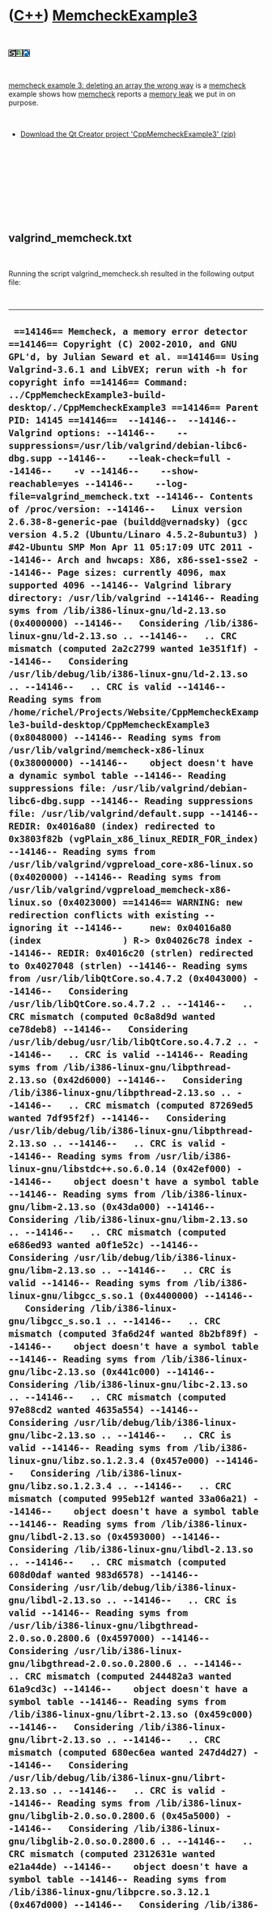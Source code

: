
 

 

 

 

 

([C++](Cpp.md)) [MemcheckExample3](CppMemcheckExample3.md)
============================================================

 

![STL](PicStl.png)![Qt
Creator](PicQtCreator.png)![Lubuntu](PicLubuntu.png)

 

[memcheck example 3: deleting an array the wrong
way](CppMemcheckExample3.md) is a [memcheck](CppMemcheck.md) example
shows how [memcheck](CppMemcheck.md) reports a [memory
leak](CppMemoryLeak.md) we put in on purpose.

 

-   [Download the Qt Creator project
    'CppMemcheckExample3' (zip)](CppMemcheckExample3.zip)

 

 

 

 

 

valgrind\_memcheck.txt
----------------------

 

Running the script valgrind\_memcheck.sh resulted in the following
output file:

 

  -------------------------------------------------------------------------------------------------------------------------------------------------------------------------------------------------------------------------------------------------------------------------------------------------------------------------------------------------------------------------------------------------------------------------------------------------------------------------------------------------------------------------------------------------------------------------------------------------------------------------------------------------------------------------------------------------------------------------------------------------------------------------------------------------------------------------------------------------------------------------------------------------------------------------------------------------------------------------------------------------------------------------------------------------------------------------------------------------------------------------------------------------------------------------------------------------------------------------------------------------------------------------------------------------------------------------------------------------------------------------------------------------------------------------------------------------------------------------------------------------------------------------------------------------------------------------------------------------------------------------------------------------------------------------------------------------------------------------------------------------------------------------------------------------------------------------------------------------------------------------------------------------------------------------------------------------------------------------------------------------------------------------------------------------------------------------------------------------------------------------------------------------------------------------------------------------------------------------------------------------------------------------------------------------------------------------------------------------------------------------------------------------------------------------------------------------------------------------------------------------------------------------------------------------------------------------------------------------------------------------------------------------------------------------------------------------------------------------------------------------------------------------------------------------------------------------------------------------------------------------------------------------------------------------------------------------------------------------------------------------------------------------------------------------------------------------------------------------------------------------------------------------------------------------------------------------------------------------------------------------------------------------------------------------------------------------------------------------------------------------------------------------------------------------------------------------------------------------------------------------------------------------------------------------------------------------------------------------------------------------------------------------------------------------------------------------------------------------------------------------------------------------------------------------------------------------------------------------------------------------------------------------------------------------------------------------------------------------------------------------------------------------------------------------------------------------------------------------------------------------------------------------------------------------------------------------------------------------------------------------------------------------------------------------------------------------------------------------------------------------------------------------------------------------------------------------------------------------------------------------------------------------------------------------------------------------------------------------------------------------------------------------------------------------------------------------------------------------------------------------------------------------------------------------------------------------------------------------------------------------------------------------------------------------------------------------------------------------------------------------------------------------------------------------------------------------------------------------------------------------------------------------------------------------------------------------------------------------------------------------------------------------------------------------------------------------------------------------------------------------------------------------------------------------------------------------------------------------------------------------------------------------------------------------------------------------------------------------------------------------------------------------------------------------------------------------------------------------------------------------------------------------------------------------------------------------------------------------------------------------------------------------------------------------------------------------------------------------------------------------------------------------------------------------------------------------------------------------------------------------------------------------------------------------------------------------------------------------------------------------------------------------------------------------------------------------------------------------------------------------------------------------------------------------------------------------------------------------------------------------------------------------------------------------------------------------------------------------------------------------------------------------------------------------------------------------------------------------------------------------------------------------------------------------------------------------------------------------------------------------------------------------------------------------------------------------------------------------------------------------------------------------------------------------------------------------------------------------------------------------------------------------------------------------------------------------------------------------------------------------------------------------------------------------------------------------------------------------------------------------------------------------------------------------------------------------------------------------------------------------------------------------------------------------------------------------------------------------------------------------------------------------------------------------------------------------------------------------------------------------------------------------------------------------------------------------------------------------------------------------------------------------------------------------------------------------------------------------------------------------------------------------------------------------------------------------------------------------------------------------------------------------------------------------------------------------------------------------------------------------------------------------------------------------------------------------------------------------------------------------------------------------------------------------------------------------------------------------------------------------------------------------------------------------------------------------------------------------------------------------------------------------------------------------------------------------------------------------------------------------------------------------------------------------------------------------------------------------------------------------------------------------------------------------------------------------------------------------------------------------------------------------------------------------------------------------------------------------------------------------------------------------------------------------------------------------------------------------------------------------------------------------------------------------------------------------------------------------------------------------------------------------------------------------------------------------------------------------------------------------------------------------------------------------------------------------------------------------------------------------------------------------------------------------------------------------------------------------------------------------------------------------------------------------------------------------------------------------------------------------------------------------------------------------------------------------------------------------------------------------------------------------------------------------------------------------------------------------------------------------------------------------------------------------------------------------------------------------------------------------------------------------------------------
  ` ==14146== Memcheck, a memory error detector ==14146== Copyright (C) 2002-2010, and GNU GPL'd, by Julian Seward et al. ==14146== Using Valgrind-3.6.1 and LibVEX; rerun with -h for copyright info ==14146== Command: ../CppMemcheckExample3-build-desktop/./CppMemcheckExample3 ==14146== Parent PID: 14145 ==14146==  --14146--  --14146-- Valgrind options: --14146--    --suppressions=/usr/lib/valgrind/debian-libc6-dbg.supp --14146--    --leak-check=full --14146--    -v --14146--    --show-reachable=yes --14146--    --log-file=valgrind_memcheck.txt --14146-- Contents of /proc/version: --14146--   Linux version 2.6.38-8-generic-pae (buildd@vernadsky) (gcc version 4.5.2 (Ubuntu/Linaro 4.5.2-8ubuntu3) ) #42-Ubuntu SMP Mon Apr 11 05:17:09 UTC 2011 --14146-- Arch and hwcaps: X86, x86-sse1-sse2 --14146-- Page sizes: currently 4096, max supported 4096 --14146-- Valgrind library directory: /usr/lib/valgrind --14146-- Reading syms from /lib/i386-linux-gnu/ld-2.13.so (0x4000000) --14146--   Considering /lib/i386-linux-gnu/ld-2.13.so .. --14146--   .. CRC mismatch (computed 2a2c2799 wanted 1e351f1f) --14146--   Considering /usr/lib/debug/lib/i386-linux-gnu/ld-2.13.so .. --14146--   .. CRC is valid --14146-- Reading syms from /home/richel/Projects/Website/CppMemcheckExample3-build-desktop/CppMemcheckExample3 (0x8048000) --14146-- Reading syms from /usr/lib/valgrind/memcheck-x86-linux (0x38000000) --14146--    object doesn't have a dynamic symbol table --14146-- Reading suppressions file: /usr/lib/valgrind/debian-libc6-dbg.supp --14146-- Reading suppressions file: /usr/lib/valgrind/default.supp --14146-- REDIR: 0x4016a80 (index) redirected to 0x3803f82b (vgPlain_x86_linux_REDIR_FOR_index) --14146-- Reading syms from /usr/lib/valgrind/vgpreload_core-x86-linux.so (0x4020000) --14146-- Reading syms from /usr/lib/valgrind/vgpreload_memcheck-x86-linux.so (0x4023000) ==14146== WARNING: new redirection conflicts with existing -- ignoring it --14146--     new: 0x04016a80 (index               ) R-> 0x04026c78 index --14146-- REDIR: 0x4016c20 (strlen) redirected to 0x4027048 (strlen) --14146-- Reading syms from /usr/lib/libQtCore.so.4.7.2 (0x4043000) --14146--   Considering /usr/lib/libQtCore.so.4.7.2 .. --14146--   .. CRC mismatch (computed 0c8a8d9d wanted ce78deb8) --14146--   Considering /usr/lib/debug/usr/lib/libQtCore.so.4.7.2 .. --14146--   .. CRC is valid --14146-- Reading syms from /lib/i386-linux-gnu/libpthread-2.13.so (0x42d6000) --14146--   Considering /lib/i386-linux-gnu/libpthread-2.13.so .. --14146--   .. CRC mismatch (computed 87269ed5 wanted 7df95f2f) --14146--   Considering /usr/lib/debug/lib/i386-linux-gnu/libpthread-2.13.so .. --14146--   .. CRC is valid --14146-- Reading syms from /usr/lib/i386-linux-gnu/libstdc++.so.6.0.14 (0x42ef000) --14146--    object doesn't have a symbol table --14146-- Reading syms from /lib/i386-linux-gnu/libm-2.13.so (0x43da000) --14146--   Considering /lib/i386-linux-gnu/libm-2.13.so .. --14146--   .. CRC mismatch (computed e686ed93 wanted a0f1e52c) --14146--   Considering /usr/lib/debug/lib/i386-linux-gnu/libm-2.13.so .. --14146--   .. CRC is valid --14146-- Reading syms from /lib/i386-linux-gnu/libgcc_s.so.1 (0x4400000) --14146--   Considering /lib/i386-linux-gnu/libgcc_s.so.1 .. --14146--   .. CRC mismatch (computed 3fa6d24f wanted 8b2bf89f) --14146--    object doesn't have a symbol table --14146-- Reading syms from /lib/i386-linux-gnu/libc-2.13.so (0x441c000) --14146--   Considering /lib/i386-linux-gnu/libc-2.13.so .. --14146--   .. CRC mismatch (computed 97e88cd2 wanted 4635a554) --14146--   Considering /usr/lib/debug/lib/i386-linux-gnu/libc-2.13.so .. --14146--   .. CRC is valid --14146-- Reading syms from /lib/i386-linux-gnu/libz.so.1.2.3.4 (0x457e000) --14146--   Considering /lib/i386-linux-gnu/libz.so.1.2.3.4 .. --14146--   .. CRC mismatch (computed 995eb12f wanted 33a06a21) --14146--    object doesn't have a symbol table --14146-- Reading syms from /lib/i386-linux-gnu/libdl-2.13.so (0x4593000) --14146--   Considering /lib/i386-linux-gnu/libdl-2.13.so .. --14146--   .. CRC mismatch (computed 608d0daf wanted 983d6578) --14146--   Considering /usr/lib/debug/lib/i386-linux-gnu/libdl-2.13.so .. --14146--   .. CRC is valid --14146-- Reading syms from /usr/lib/i386-linux-gnu/libgthread-2.0.so.0.2800.6 (0x4597000) --14146--   Considering /usr/lib/i386-linux-gnu/libgthread-2.0.so.0.2800.6 .. --14146--   .. CRC mismatch (computed 244482a3 wanted 61a9cd3c) --14146--    object doesn't have a symbol table --14146-- Reading syms from /lib/i386-linux-gnu/librt-2.13.so (0x459c000) --14146--   Considering /lib/i386-linux-gnu/librt-2.13.so .. --14146--   .. CRC mismatch (computed 680ec6ea wanted 247d4d27) --14146--   Considering /usr/lib/debug/lib/i386-linux-gnu/librt-2.13.so .. --14146--   .. CRC is valid --14146-- Reading syms from /lib/i386-linux-gnu/libglib-2.0.so.0.2800.6 (0x45a5000) --14146--   Considering /lib/i386-linux-gnu/libglib-2.0.so.0.2800.6 .. --14146--   .. CRC mismatch (computed 2312631e wanted e21a44de) --14146--    object doesn't have a symbol table --14146-- Reading syms from /lib/i386-linux-gnu/libpcre.so.3.12.1 (0x467d000) --14146--   Considering /lib/i386-linux-gnu/libpcre.so.3.12.1 .. --14146--   .. CRC mismatch (computed 9e5ab3c1 wanted 29aaf7e3) --14146--    object doesn't have a symbol table --14146-- REDIR: 0x448ffb0 (strncmp) redirected to 0x4020479 (_vgnU_ifunc_wrapper) --14146-- REDIR: 0x4497140 (strstr) redirected to 0x4020479 (_vgnU_ifunc_wrapper) --14146-- REDIR: 0x4496db0 (__GI_strstr) redirected to 0x4028ef1 (strstr) --14146-- REDIR: 0x44900b0 (rindex) redirected to 0x4026acc (rindex) --14146-- REDIR: 0x439b650 (operator new(unsigned int)) redirected to 0x4026398 (operator new(unsigned int)) --14146-- REDIR: 0x448bef0 (malloc) redirected to 0x40267df (malloc) --14146-- REDIR: 0x439b790 (operator new[](unsigned int)) redirected to 0x4025ece (operator new[](unsigned int)) --14146-- REDIR: 0x4399510 (operator delete[](void*)) redirected to 0x4025504 (operator delete[](void*)) --14146-- REDIR: 0x43994b0 (operator delete(void*)) redirected to 0x4025882 (operator delete(void*)) ==14146== Mismatched free() / delete / delete [] ==14146==    at 0x4025907: operator delete(void*) (vg_replace_malloc.c:387) ==14146==    by 0x80485D9: Bad() (in /home/richel/Projects/Website/CppMemcheckExample3-build-desktop/CppMemcheckExample3) ==14146==    by 0x80485EF: main (in /home/richel/Projects/Website/CppMemcheckExample3-build-desktop/CppMemcheckExample3) ==14146==  Address 0x46be360 is 0 bytes inside a block of size 40 alloc'd ==14146==    at 0x4025F53: operator new[](unsigned int) (vg_replace_malloc.c:299) ==14146==    by 0x80485D1: Bad() (in /home/richel/Projects/Website/CppMemcheckExample3-build-desktop/CppMemcheckExample3) ==14146==    by 0x80485EF: main (in /home/richel/Projects/Website/CppMemcheckExample3-build-desktop/CppMemcheckExample3) ==14146==  ==14146== Mismatched free() / delete / delete [] ==14146==    at 0x4025907: operator delete(void*) (vg_replace_malloc.c:387) ==14146==    by 0x80485D9: Bad() (in /home/richel/Projects/Website/CppMemcheckExample3-build-desktop/CppMemcheckExample3) ==14146==    by 0x80485F9: main (in /home/richel/Projects/Website/CppMemcheckExample3-build-desktop/CppMemcheckExample3) ==14146==  Address 0x46be410 is 0 bytes inside a block of size 40 alloc'd ==14146==    at 0x4025F53: operator new[](unsigned int) (vg_replace_malloc.c:299) ==14146==    by 0x80485D1: Bad() (in /home/richel/Projects/Website/CppMemcheckExample3-build-desktop/CppMemcheckExample3) ==14146==    by 0x80485F9: main (in /home/richel/Projects/Website/CppMemcheckExample3-build-desktop/CppMemcheckExample3) ==14146==  --14146-- REDIR: 0x448c3b0 (free) redirected to 0x4025b6b (free) ==14146==  ==14146== HEAP SUMMARY: ==14146==     in use at exit: 0 bytes in 0 blocks ==14146==   total heap usage: 12 allocs, 12 frees, 496 bytes allocated ==14146==  ==14146== All heap blocks were freed -- no leaks are possible ==14146==  ==14146== ERROR SUMMARY: 2 errors from 2 contexts (suppressed: 33 from 6) ==14146==  ==14146== 1 errors in context 1 of 2: ==14146== Mismatched free() / delete / delete [] ==14146==    at 0x4025907: operator delete(void*) (vg_replace_malloc.c:387) ==14146==    by 0x80485D9: Bad() (in /home/richel/Projects/Website/CppMemcheckExample3-build-desktop/CppMemcheckExample3) ==14146==    by 0x80485F9: main (in /home/richel/Projects/Website/CppMemcheckExample3-build-desktop/CppMemcheckExample3) ==14146==  Address 0x46be410 is 0 bytes inside a block of size 40 alloc'd ==14146==    at 0x4025F53: operator new[](unsigned int) (vg_replace_malloc.c:299) ==14146==    by 0x80485D1: Bad() (in /home/richel/Projects/Website/CppMemcheckExample3-build-desktop/CppMemcheckExample3) ==14146==    by 0x80485F9: main (in /home/richel/Projects/Website/CppMemcheckExample3-build-desktop/CppMemcheckExample3) ==14146==  ==14146==  ==14146== 1 errors in context 2 of 2: ==14146== Mismatched free() / delete / delete [] ==14146==    at 0x4025907: operator delete(void*) (vg_replace_malloc.c:387) ==14146==    by 0x80485D9: Bad() (in /home/richel/Projects/Website/CppMemcheckExample3-build-desktop/CppMemcheckExample3) ==14146==    by 0x80485EF: main (in /home/richel/Projects/Website/CppMemcheckExample3-build-desktop/CppMemcheckExample3) ==14146==  Address 0x46be360 is 0 bytes inside a block of size 40 alloc'd ==14146==    at 0x4025F53: operator new[](unsigned int) (vg_replace_malloc.c:299) ==14146==    by 0x80485D1: Bad() (in /home/richel/Projects/Website/CppMemcheckExample3-build-desktop/CppMemcheckExample3) ==14146==    by 0x80485EF: main (in /home/richel/Projects/Website/CppMemcheckExample3-build-desktop/CppMemcheckExample3) ==14146==  --14146--  --14146-- used_suppression:     33 U1004-ARM-_dl_relocate_object ==14146==  ==14146== ERROR SUMMARY: 2 errors from 2 contexts (suppressed: 33 from 6)`
  -------------------------------------------------------------------------------------------------------------------------------------------------------------------------------------------------------------------------------------------------------------------------------------------------------------------------------------------------------------------------------------------------------------------------------------------------------------------------------------------------------------------------------------------------------------------------------------------------------------------------------------------------------------------------------------------------------------------------------------------------------------------------------------------------------------------------------------------------------------------------------------------------------------------------------------------------------------------------------------------------------------------------------------------------------------------------------------------------------------------------------------------------------------------------------------------------------------------------------------------------------------------------------------------------------------------------------------------------------------------------------------------------------------------------------------------------------------------------------------------------------------------------------------------------------------------------------------------------------------------------------------------------------------------------------------------------------------------------------------------------------------------------------------------------------------------------------------------------------------------------------------------------------------------------------------------------------------------------------------------------------------------------------------------------------------------------------------------------------------------------------------------------------------------------------------------------------------------------------------------------------------------------------------------------------------------------------------------------------------------------------------------------------------------------------------------------------------------------------------------------------------------------------------------------------------------------------------------------------------------------------------------------------------------------------------------------------------------------------------------------------------------------------------------------------------------------------------------------------------------------------------------------------------------------------------------------------------------------------------------------------------------------------------------------------------------------------------------------------------------------------------------------------------------------------------------------------------------------------------------------------------------------------------------------------------------------------------------------------------------------------------------------------------------------------------------------------------------------------------------------------------------------------------------------------------------------------------------------------------------------------------------------------------------------------------------------------------------------------------------------------------------------------------------------------------------------------------------------------------------------------------------------------------------------------------------------------------------------------------------------------------------------------------------------------------------------------------------------------------------------------------------------------------------------------------------------------------------------------------------------------------------------------------------------------------------------------------------------------------------------------------------------------------------------------------------------------------------------------------------------------------------------------------------------------------------------------------------------------------------------------------------------------------------------------------------------------------------------------------------------------------------------------------------------------------------------------------------------------------------------------------------------------------------------------------------------------------------------------------------------------------------------------------------------------------------------------------------------------------------------------------------------------------------------------------------------------------------------------------------------------------------------------------------------------------------------------------------------------------------------------------------------------------------------------------------------------------------------------------------------------------------------------------------------------------------------------------------------------------------------------------------------------------------------------------------------------------------------------------------------------------------------------------------------------------------------------------------------------------------------------------------------------------------------------------------------------------------------------------------------------------------------------------------------------------------------------------------------------------------------------------------------------------------------------------------------------------------------------------------------------------------------------------------------------------------------------------------------------------------------------------------------------------------------------------------------------------------------------------------------------------------------------------------------------------------------------------------------------------------------------------------------------------------------------------------------------------------------------------------------------------------------------------------------------------------------------------------------------------------------------------------------------------------------------------------------------------------------------------------------------------------------------------------------------------------------------------------------------------------------------------------------------------------------------------------------------------------------------------------------------------------------------------------------------------------------------------------------------------------------------------------------------------------------------------------------------------------------------------------------------------------------------------------------------------------------------------------------------------------------------------------------------------------------------------------------------------------------------------------------------------------------------------------------------------------------------------------------------------------------------------------------------------------------------------------------------------------------------------------------------------------------------------------------------------------------------------------------------------------------------------------------------------------------------------------------------------------------------------------------------------------------------------------------------------------------------------------------------------------------------------------------------------------------------------------------------------------------------------------------------------------------------------------------------------------------------------------------------------------------------------------------------------------------------------------------------------------------------------------------------------------------------------------------------------------------------------------------------------------------------------------------------------------------------------------------------------------------------------------------------------------------------------------------------------------------------------------------------------------------------------------------------------------------------------------------------------------------------------------------------------------------------------------------------------------------------------------------------------------------------------------------------------------------------------------------------------------------------------------------------------------------------------------------------------------------------------------------------------------------------------------------------------------------------------------------------------------------------------------------------------------------------------------------------------------------------------------------------------------------------------------------------------------------------------------------------------------------------------------------------------------------------------------------------------------------------------------------------------------------------------------------------------------------------------------------------------------------------------------------------------------------------------------

 

[valgrind](CppValgrind.md) did detect the [memory
leak](CppMemoryLeak.md) in [main](CppMain.md), but does not report
exactly which line caused this.

Technical facts
---------------

 

[Operating system(s) or programming environment(s)](CppOs.md)

-   ![Lubuntu](PicLubuntu.png) [Lubuntu](CppLubuntu.md) 15.04 (vivid)

[IDE(s)](CppIde.md):

-   ![Qt Creator](PicQtCreator.png) [Qt Creator](CppQtCreator.md) 3.1.1

[Project type](CppQtProjectType.md):

-   ![console](PicConsole.png) [Console
    application](CppConsoleApplication.md)

[C++ standard](CppStandard.md):

-   ![C++98](PicCpp98.png) [C++98](Cpp98.md)

[Compiler(s)](CppCompiler.md):

-   [G++](CppGpp.md) 4.9.2

[Libraries](CppLibrary.md) used:

-   ![STL](PicStl.png) [STL](CppStl.md): GNU ISO C++ Library, version
    4.9.2

 

 

 

 

 

[Qt project file](CppQtProjectFile.md): ./CppMemcheckExample3/CppMemcheckExample3.pro
--------------------------------------------------------------------------------------

 

  -------------------------------------------------------------------------------------------------------------------------------------------------------------------------------------------------------------------------------------------------------------------------------------------------------------------------------------------------------------------------------------------------------------------
  ` include(../../ConsoleApplication.pri) #Or use the code below # QT += core # QT += gui # greaterThan(QT_MAJOR_VERSION, 4): QT += widgets # CONFIG   += console # CONFIG   -= app_bundle # TEMPLATE = app # CONFIG(release, debug|release) { #   DEFINES += NDEBUG NTRACE_BILDERBIKKEL # } # QMAKE_CXXFLAGS += -std=c++11 -Wall -Wextra -Weffc++ # unix { #   QMAKE_CXXFLAGS += -Werror # }  SOURCES += main.cpp`
  -------------------------------------------------------------------------------------------------------------------------------------------------------------------------------------------------------------------------------------------------------------------------------------------------------------------------------------------------------------------------------------------------------------------

 

 

 

 

 

./CppMemcheckExample3/main.cpp
------------------------------

 

  ---------------------------------------------------------------------------------------------------------------------------------------------------------------------------------------------------------------
  ` void Good() {   int * p = new int[10];   delete[] p; }  void Bad() {   int * p = new int[10];   delete p; //Bad: memory leak, should call delete[] }  int main() {   Good();   Bad();   Good();   Bad(); }`
  ---------------------------------------------------------------------------------------------------------------------------------------------------------------------------------------------------------------

 

 

 

 

 

./CppMemcheckExample3/valgrind\_memcheck.sh
-------------------------------------------

 

  -------------------------------------------------------------------------------------------------------------------------------------------------------------
  ` #!/bin/sh valgrind --leak-check=full -v --show-reachable=yes --log-file=valgrind_memcheck.txt ../CppValgrindExample3-build-desktop/./CppValgrindExample3`
  -------------------------------------------------------------------------------------------------------------------------------------------------------------

 

 

 

 

 

 

This page has been created by the [tool](Tools.md)
[CodeToHtml](ToolCodeToHtml.md)
